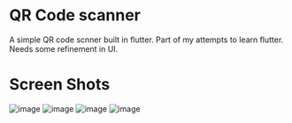 # QR Code scanner 
A simple QR code scnner built in flutter. Part of my attempts to learn flutter. Needs some refinement in UI. 

# Screen Shots 

![image](https://github.com/don-k-jacob/QR-Code-Scanner/blob/master/screenshot/photo_2020-06-06%2018.34.11.jpeg)
![image](https://github.com/don-k-jacob/QR-Code-Scanner/blob/master/screenshot/photo_2020-06-06%2018.34.15.jpeg)
![image](https://github.com/don-k-jacob/QR-Code-Scanner/blob/master/screenshot/photo_2020-06-06%2018.34.24.jpeg)
![image](https://github.com/don-k-jacob/QR-Code-Scanner/blob/master/screenshot/photo_2020-06-06%2020.32.34.jpeg)
